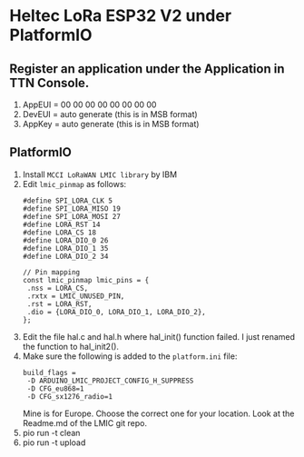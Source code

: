 # Heltec LoRa ESP32 V2 under PlatformIO

## Register an application under the Application in TTN Console.

1. AppEUI = 00 00 00 00 00 00 00 00
2. DevEUI = auto generate  (this is in MSB format)
3. AppKey = auto generate  (this is in MSB format)

## PlatformIO

1. Install `MCCI LoRaWAN LMIC library` by IBM
2. Edit `lmic_pinmap` as follows:
   ```
   #define SPI_LORA_CLK 5
   #define SPI_LORA_MISO 19
   #define SPI_LORA_MOSI 27
   #define LORA_RST 14
   #define LORA_CS 18
   #define LORA_DIO_0 26
   #define LORA_DIO_1 35
   #define LORA_DIO_2 34
   
   // Pin mapping
   const lmic_pinmap lmic_pins = {
    .nss = LORA_CS,
    .rxtx = LMIC_UNUSED_PIN,
    .rst = LORA_RST,
    .dio = {LORA_DIO_0, LORA_DIO_1, LORA_DIO_2},
   };

   ```
4. Edit the file hal.c and hal.h where hal_init() function failed. I just renamed the function to hal_init2().
5. Make sure the following is added to the `platform.ini` file:
   ```
   build_flags =
    -D ARDUINO_LMIC_PROJECT_CONFIG_H_SUPPRESS
    -D CFG_eu868=1
    -D CFG_sx1276_radio=1
   ```
   Mine is for Europe. Choose the correct one for your location. Look at the Readme.md of the LMIC git repo.
7. pio run -t clean
8. pio run -t upload
